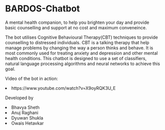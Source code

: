 # BARDOS-Chatbot
<p>A mental health companion, to help you brighten your day and provide basic counselling and support at no cost and maximum conveneince.
</p>

<p>
The bot utilises Cognitive Behavioural Therapy(CBT) techniques to provide counselling to distressed individuals.
CBT is a talking therapy that help manage problems by changing the way a person thinks and behave. It is  most commonly used for treating anxiety and depression and other mental health conditions. 
This chatbot is designed to use a set of classifiers, natural language processing algorithms and neural networks to achieve this goal.
</p>

<p>
Video of the bot in action:
  <li>https://www.youtube.com/watch?v=X9oyRQK3U_E</li>
</p>

<p>Developed by
  <li>Bhavya Sheth</li>
  <li>Anuj Raghani</li>
  <li>Dyuwan Shukla</li>
  <li>Owais Hetavkar</li>
</p>
